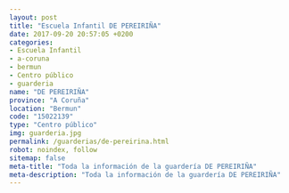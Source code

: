 ```yaml
---
layout: post
title: "Escuela Infantil DE PEREIRIÑA"
date: 2017-09-20 20:57:05 +0200
categories:
- Escuela Infantil
- a-coruna
- bermun
- Centro público
- guarderia
name: "DE PEREIRIÑA"
province: "A Coruña"
location: "Bermun"
code: "15022139"
type: "Centro público"
img: guarderia.jpg
permalink: /guarderias/de-pereirina.html
robot: noindex, follow
sitemap: false
meta-title: "Toda la información de la guardería DE PEREIRIÑA"
meta-description: "Toda la información de la guardería DE PEREIRIÑA"
---
```


